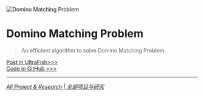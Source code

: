 ![Domino Matching Problem](https://src.ultrafish.cn/storage/domino-matching.png)
# Domino Matching Problem

> An efficient algorithm to solve Domino Matching Problem

[Post in UltraFish>>>](https://ultrafish.cn/2021/11/04/domino-matching/)  
[Code in GitHub >>>](https://github.com/zhangwengyu999/Domino_Matching_Problem.git) 

---

[*All Project & Research  | 全部项目与研究*](https://ultrafish.cn/project/#/)
